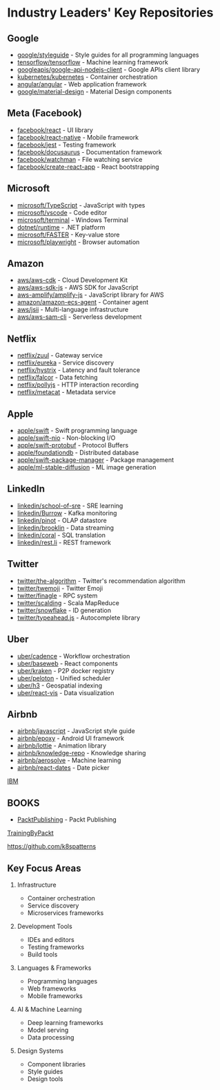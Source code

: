 # Industry Leaders' Key Repositories

## Google
- [google/styleguide](https://github.com/google/styleguide) - Style guides for all programming languages
- [tensorflow/tensorflow](https://github.com/tensorflow/tensorflow) - Machine learning framework
- [googleapis/google-api-nodejs-client](https://github.com/googleapis/google-api-nodejs-client) - Google APIs client library
- [kubernetes/kubernetes](https://github.com/kubernetes/kubernetes) - Container orchestration
- [angular/angular](https://github.com/angular/angular) - Web application framework
- [google/material-design](https://github.com/material-components) - Material Design components

## Meta (Facebook)
- [facebook/react](https://github.com/facebook/react) - UI library
- [facebook/react-native](https://github.com/facebook/react-native) - Mobile framework
- [facebook/jest](https://github.com/facebook/jest) - Testing framework
- [facebook/docusaurus](https://github.com/facebook/docusaurus) - Documentation framework
- [facebook/watchman](https://github.com/facebook/watchman) - File watching service
- [facebook/create-react-app](https://github.com/facebook/create-react-app) - React bootstrapping

## Microsoft
- [microsoft/TypeScript](https://github.com/microsoft/TypeScript) - JavaScript with types
- [microsoft/vscode](https://github.com/microsoft/vscode) - Code editor
- [microsoft/terminal](https://github.com/microsoft/terminal) - Windows Terminal
- [dotnet/runtime](https://github.com/dotnet/runtime) - .NET platform
- [microsoft/FASTER](https://github.com/microsoft/FASTER) - Key-value store
- [microsoft/playwright](https://github.com/microsoft/playwright) - Browser automation

## Amazon
- [aws/aws-cdk](https://github.com/aws/aws-cdk) - Cloud Development Kit
- [aws/aws-sdk-js](https://github.com/aws/aws-sdk-js) - AWS SDK for JavaScript
- [aws-amplify/amplify-js](https://github.com/aws-amplify/amplify-js) - JavaScript library for AWS
- [amazon/amazon-ecs-agent](https://github.com/amazon/amazon-ecs-agent) - Container agent
- [aws/jsii](https://github.com/aws/jsii) - Multi-language infrastructure
- [aws/aws-sam-cli](https://github.com/aws/aws-sam-cli) - Serverless development

## Netflix
- [netflix/zuul](https://github.com/netflix/zuul) - Gateway service
- [netflix/eureka](https://github.com/netflix/eureka) - Service discovery
- [netflix/hystrix](https://github.com/netflix/hystrix) - Latency and fault tolerance
- [netflix/falcor](https://github.com/netflix/falcor) - Data fetching
- [netflix/pollyjs](https://github.com/netflix/pollyjs) - HTTP interaction recording
- [netflix/metacat](https://github.com/netflix/metacat) - Metadata service

## Apple
- [apple/swift](https://github.com/apple/swift) - Swift programming language
- [apple/swift-nio](https://github.com/apple/swift-nio) - Non-blocking I/O
- [apple/swift-protobuf](https://github.com/apple/swift-protobuf) - Protocol Buffers
- [apple/foundationdb](https://github.com/apple/foundationdb) - Distributed database
- [apple/swift-package-manager](https://github.com/apple/swift-package-manager) - Package management
- [apple/ml-stable-diffusion](https://github.com/apple/ml-stable-diffusion) - ML image generation

## LinkedIn
- [linkedin/school-of-sre](https://github.com/linkedin/school-of-sre) - SRE learning
- [linkedin/Burrow](https://github.com/linkedin/Burrow) - Kafka monitoring
- [linkedin/pinot](https://github.com/linkedin/pinot) - OLAP datastore
- [linkedin/brooklin](https://github.com/linkedin/brooklin) - Data streaming
- [linkedin/coral](https://github.com/linkedin/coral) - SQL translation
- [linkedin/rest.li](https://github.com/linkedin/rest.li) - REST framework

## Twitter
- [twitter/the-algorithm](https://github.com/twitter/the-algorithm) - Twitter's recommendation algorithm
- [twitter/twemoji](https://github.com/twitter/twemoji) - Twitter Emoji
- [twitter/finagle](https://github.com/twitter/finagle) - RPC system
- [twitter/scalding](https://github.com/twitter/scalding) - Scala MapReduce
- [twitter/snowflake](https://github.com/twitter/snowflake) - ID generation
- [twitter/typeahead.js](https://github.com/twitter/typeahead.js) - Autocomplete library

## Uber
- [uber/cadence](https://github.com/uber/cadence) - Workflow orchestration
- [uber/baseweb](https://github.com/uber/baseweb) - React components
- [uber/kraken](https://github.com/uber/kraken) - P2P docker registry
- [uber/peloton](https://github.com/uber/peloton) - Unified scheduler
- [uber/h3](https://github.com/uber/h3) - Geospatial indexing
- [uber/react-vis](https://github.com/uber/react-vis) - Data visualization

## Airbnb
- [airbnb/javascript](https://github.com/airbnb/javascript) - JavaScript style guide
- [airbnb/epoxy](https://github.com/airbnb/epoxy) - Android UI framework
- [airbnb/lottie](https://github.com/airbnb/lottie-android) - Animation library
- [airbnb/knowledge-repo](https://github.com/airbnb/knowledge-repo) - Knowledge sharing
- [airbnb/aerosolve](https://github.com/airbnb/aerosolve) - Machine learning
- [airbnb/react-dates](https://github.com/airbnb/react-dates) - Date picker

[IBM](https://github.com/IBM)  
## BOOKS
- [PacktPublishing](https://github.com/PacktPublishing/) - Packt Publishing


[TrainingByPackt](https://github.com/TrainingByPackt)

  https://github.com/k8spatterns

## Key Focus Areas

1. Infrastructure
   - Container orchestration
   - Service discovery
   - Microservices frameworks

2. Development Tools
   - IDEs and editors
   - Testing frameworks
   - Build tools

3. Languages & Frameworks
   - Programming languages
   - Web frameworks
   - Mobile frameworks

4. AI & Machine Learning
   - Deep learning frameworks
   - Model serving
   - Data processing

5. Design Systems
   - Component libraries
   - Style guides
   - Design tools
